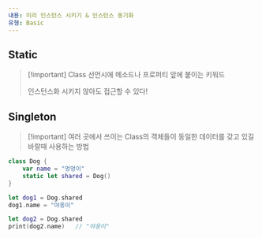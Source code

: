 ```yaml
---
내용: 미리 인스턴스 시키기 & 인스턴스 동기화
유형: Basic
---
```

## Static

> [!important] Class 선언시에 메소드나 프로퍼티 앞에 붙이는 키워드
> 
> 인스턴스화 시키지 않아도 접근할 수 있다!

  

## Singleton

> [!important] 여러 곳에서 쓰이는 Class의 객체들이 동일한 데이터를 갖고 있길 바랄때 사용하는 방법

```Swift
class Dog {
	var name = "멍멍이"
	static let shared = Dog()
}

let dog1 = Dog.shared
dog1.name = "야옹이"

let dog2 = Dog.shared
print(dog2.name)   // "야옹이"
```